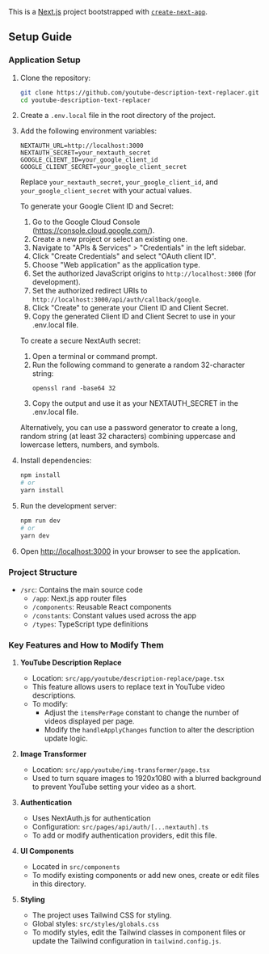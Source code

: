 This is a [Next.js](https://nextjs.org) project bootstrapped with [`create-next-app`](https://nextjs.org/docs/app/api-reference/cli/create-next-app).

## Setup Guide

### Application Setup

1. Clone the repository:
   ```bash
   git clone https://github.com/youtube-description-text-replacer.git
   cd youtube-description-text-replacer
   ```

2. Create a `.env.local` file in the root directory of the project.

3. Add the following environment variables:
   ```
   NEXTAUTH_URL=http://localhost:3000
   NEXTAUTH_SECRET=your_nextauth_secret
   GOOGLE_CLIENT_ID=your_google_client_id
   GOOGLE_CLIENT_SECRET=your_google_client_secret
   ```
   Replace `your_nextauth_secret`, `your_google_client_id`, and `your_google_client_secret` with your actual values.

   To generate your Google Client ID and Secret:
   1. Go to the Google Cloud Console (https://console.cloud.google.com/).
   2. Create a new project or select an existing one.
   3. Navigate to "APIs & Services" > "Credentials" in the left sidebar.
   4. Click "Create Credentials" and select "OAuth client ID".
   5. Choose "Web application" as the application type.
   6. Set the authorized JavaScript origins to `http://localhost:3000` (for development).
   7. Set the authorized redirect URIs to `http://localhost:3000/api/auth/callback/google`.
   8. Click "Create" to generate your Client ID and Client Secret.
   9. Copy the generated Client ID and Client Secret to use in your .env.local file.

   To create a secure NextAuth secret:
   1. Open a terminal or command prompt.
   2. Run the following command to generate a random 32-character string:
      ```  
      openssl rand -base64 32
      ```
   3. Copy the output and use it as your NEXTAUTH_SECRET in the .env.local file.

   Alternatively, you can use a password generator to create a long, random string (at least 32 characters) combining uppercase and lowercase letters, numbers, and symbols.

4. Install dependencies:
   ```bash
   npm install
   # or
   yarn install
   ```

5. Run the development server:
   ```bash
   npm run dev
   # or
   yarn dev
   ```

4. Open [http://localhost:3000](http://localhost:3000) in your browser to see the application.

### Project Structure

- `/src`: Contains the main source code
  - `/app`: Next.js app router files
  - `/components`: Reusable React components
  - `/constants`: Constant values used across the app
  - `/types`: TypeScript type definitions

### Key Features and How to Modify Them

1. **YouTube Description Replace**
   - Location: `src/app/youtube/description-replace/page.tsx`
   - This feature allows users to replace text in YouTube video descriptions.
   - To modify:
     - Adjust the `itemsPerPage` constant to change the number of videos displayed per page.
     - Modify the `handleApplyChanges` function to alter the description update logic.

2. **Image Transformer**
   - Location: `src/app/youtube/img-transformer/page.tsx`
   - Used to turn square images to 1920x1080 with a blurred background to prevent YouTube setting your video as a short.

3. **Authentication**
   - Uses NextAuth.js for authentication
   - Configuration: `src/pages/api/auth/[...nextauth].ts`
   - To add or modify authentication providers, edit this file.

4. **UI Components**
   - Located in `src/components`
   - To modify existing components or add new ones, create or edit files in this directory.

5. **Styling**
   - The project uses Tailwind CSS for styling.
   - Global styles: `src/styles/globals.css`
   - To modify styles, edit the Tailwind classes in component files or update the Tailwind configuration in `tailwind.config.js`.



